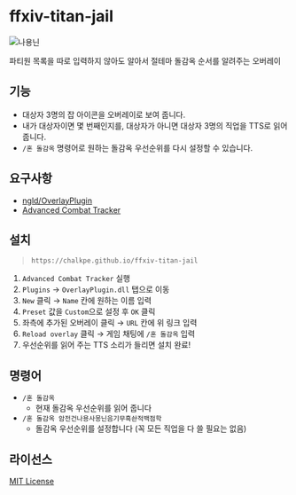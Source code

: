 # ffxiv-titan-jail

![나용닌](https://i.imgur.com/EX2IG4o.png)

파티원 목록을 따로 입력하지 않아도 알아서 절테마 돌감옥 순서를 알려주는 오버레이

## 기능

- 대상자 3명의 잡 아이콘을 오버레이로 보여 줍니다.
- 내가 대상자이면 몇 번째인지를, 대상자가 아니면 대상자 3명의 직업을 TTS로 읽어 줍니다.
- `/혼 돌감옥` 명령어로 원하는 돌감옥 우선순위를 다시 설정할 수 있습니다.

## 요구사항

- [ngld/OverlayPlugin](https://github.com/ngld/OverlayPlugin)
- [Advanced Combat Tracker](https://advancedcombattracker.com)

## 설치

> `https://chalkpe.github.io/ffxiv-titan-jail`

1. `Advanced Combat Tracker` 실행
1. `Plugins` → `OverlayPlugin.dll` 탭으로 이동
1. `New` 클릭 → `Name` 칸에 원하는 이름 입력
1. `Preset` 값을 `Custom`으로 설정 후 `OK` 클릭
1. 좌측에 추가된 오버레이 클릭 → `URL` 칸에 위 링크 입력
1. `Reload overlay` 클릭 → 게임 채팅에 `/혼 돌감옥` 입력
1. 우선순위를 읽어 주는 TTS 소리가 들리면 설치 완료!

## 명령어

- `/혼 돌감옥`
  - 현재 돌감옥 우선순위를 읽어 줍니다
- `/혼 돌감옥 암전건나용사몽닌음기무흑솬적백점학`
  - 돌감옥 우선순위를 설정합니다 (꼭 모든 직업을 다 쓸 필요는 없음)

## 라이선스

[MIT License](LICENSE)